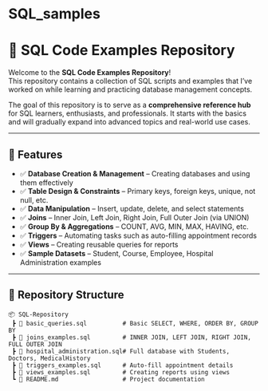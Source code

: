 # SQL_samples
# 📂 SQL Code Examples Repository

Welcome to the **SQL Code Examples Repository**!  
This repository contains a collection of SQL scripts and examples that I’ve worked on while learning and practicing database management concepts.  

The goal of this repository is to serve as a **comprehensive reference hub** for SQL learners, enthusiasts, and professionals. It starts with the basics and will gradually expand into advanced topics and real-world use cases.  

---

## 📌 Features

- ✅ **Database Creation & Management** – Creating databases and using them effectively  
- ✅ **Table Design & Constraints** – Primary keys, foreign keys, unique, not null, etc.  
- ✅ **Data Manipulation** – Insert, update, delete, and select statements  
- ✅ **Joins** – Inner Join, Left Join, Right Join, Full Outer Join (via UNION)  
- ✅ **Group By & Aggregations** – COUNT, AVG, MIN, MAX, HAVING, etc.  
- ✅ **Triggers** – Automating tasks such as auto-filling appointment records  
- ✅ **Views** – Creating reusable queries for reports  
- ✅ **Sample Datasets** – Student, Course, Employee, Hospital Administration examples  

---

## 📂 Repository Structure

```plaintext
📦 SQL-Repository
 ┣ 📜 basic_queries.sql          # Basic SELECT, WHERE, ORDER BY, GROUP BY
 ┣ 📜 joins_examples.sql         # INNER JOIN, LEFT JOIN, RIGHT JOIN, FULL OUTER JOIN
 ┣ 📜 hospital_administration.sql# Full database with Students, Doctors, MedicalHistory
 ┣ 📜 triggers_examples.sql      # Auto-fill appointment details
 ┣ 📜 views_examples.sql         # Creating reports using views
 ┗ 📜 README.md                  # Project documentation
